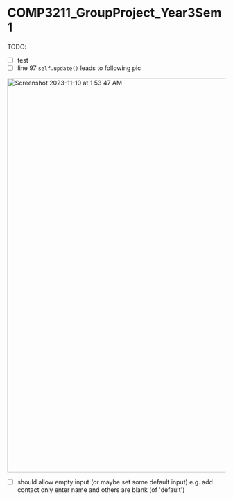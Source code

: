 # COMP3211_GroupProject_Year3Sem1

TODO:
- [ ] test
- [ ] line 97 `self.update()` leads to following pic

<img width="907" alt="Screenshot 2023-11-10 at 1 53 47 AM" src="https://github.com/Zhiyuan-Holly-ZHANG/COMP3211_GroupProject_Year3Sem1/assets/90386822/1554e641-05f6-4642-9534-b259e90955a3">


- [ ] should allow empty input (or maybe set some default input) e.g. add contact only enter name and others are blank (of 'default')
